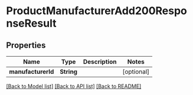 # ProductManufacturerAdd200ResponseResult

## Properties
Name | Type | Description | Notes
------------ | ------------- | ------------- | -------------
**manufacturerId** | **String** |  | [optional] 

[[Back to Model list]](../README.md#documentation-for-models) [[Back to API list]](../README.md#documentation-for-api-endpoints) [[Back to README]](../README.md)



